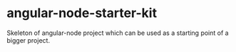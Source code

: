 # angular-node-starter-kit
Skeleton of angular-node project which can be used as a starting point of a bigger project.
